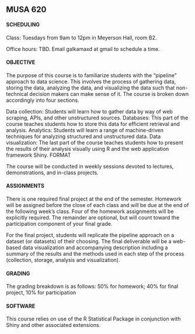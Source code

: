 ## MUSA 620

#### SCHEDULING

Class: Tuesdays from 9am to 12pm in Meyerson Hall, room B2.

Office hours: TBD. Email galkamaxd at gmail to schedule a time.

#### OBJECTIVE

The purpose of this course is to familiarize students with the “pipeline” approach to data science. This involves the process of gathering data, storing the data, analyzing the data, and visualizing the data such that non-technical decision makers can make sense of it. The course is broken down accordingly into four sections.

Data collection: Students will learn how to gather data by way of web scraping, APIs, and other unstructured sources.
Databases: This part of the course teaches students how to store this data for efficient retrieval and analysis.
Analytics: Students will learn a range of machine-driven techniques for analyzing structured and unstructured data.
Data visualization: The last part of the course teaches students how to present the results of their analysis visually using R and the web application framework Shiny.
FORMAT

The course will be conducted in weekly sessions devoted to lectures, demonstrations, and in-class projects.

#### ASSIGNMENTS

There is one required final project at the end of the semester. Homework will be assigned before the close of each class and will be due at the end of the following week’s class. Four of the homework assignments will be explicitly required. The remainder are optional, but will count toward the participation component of your final grade.

For the final project, students will replicate the pipeline approach on a dataset (or datasets) of their choosing. The final deliverable will be a web-based data visualization and accompanying description including a summary of the results and the methods used in each step of the process (collection, storage, analysis and visualization).

#### GRADING

The grading breakdown is as follows: 50% for homework; 40% for final project, 10% for participation

#### SOFTWARE

This course relies on use of the R Statistical Package in conjunction with Shiny and other associated extensions.
